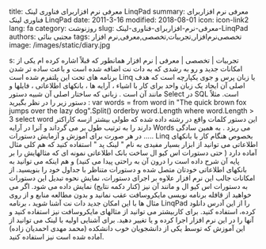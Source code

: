 title: معرفی نرم افزاربرای فناوری لینک  LinqPad
summary: معرفی نرم افزاربرای فناوری لینک  LinqPad
date: 2011-3-16
modified: 2018-08-01
icon:  icon-link2
lang: fa
category: روزنوشت
slug: معرفی-نرم-افزاربرای-فناوری-لینک-LinqPad
authors: مجتبی بنائی
tags: تخصصی‌نرم‌افزار,تجربیات,تخصصی,معرفی,نرم افزار
image: /images/static/diary.jpg

s: تجربیات | تخصصی | معرفی | نرم افزار همانطور که قبلاً اشاره کرده ام یکی از امکانات جدید و رو به رشدی که به دات نت اضافه شده است  و باعث ساده تر شدن برنامه های تحت این پلتفرم شده است Linq یا زبان پرس و جوی یکپارچه است  که هدف اصلی آن ایجاد یک زبان واحد برای کار با اشیاء ، آرایه ها ، بانکهای اطلاعاتی ، فایلها و مانند آن است .  زبانی که ساختار اصلی آن شبیه دستور Select در SQL است. مثلاً دستور زیر را در نظر بگیرید :   var  words =  from word in "The quick brown fox jumps over the lazy dog".Split()  orderby word.Length  where word.Length  > 3  select word   این دستور کلمات واقع در رشته داده شده که طولی بیشتر ازسه کاراکتر دارند را به ترتیب طول بر می گرداند و آنرا در آرایه Words می ریزد . به همین سادگی .....  در هر صورت برای آموزش و آزمایش دستورات Linq بخصوص هنگام کار با بانکهای اطلاعاتی می توانید از ابزار بسیار مفیدی به نام " لینک پد "  استفاده کنید که هم کلی مثال آماده دارد ( حتی دستورات اس کیو ال ساخت بانک اطلاعاتی نمونه ای که مثالهایش را بر پایه آن شرح داده است را درون آن به راحتی پیدا می کنید) و هم اینکه می توانید به بانکهای اطلاعاتی خودتان متصل شده و دستورات متناظر با جداول خود را بنویسید.  از امکانات جالب این نرم افزار علاوه بر اجرای دستورات، نمایش نحوه تبدیل این دستورات به دستورات اس کیو ال و مانند آن نیز (کنار دکمه نتایج) نمایش داده می شود.  اگر می خواهید از قافله برنامه نویسی مایکروسافت عقب نمانید و بدون مطالعه منابع و از روی مثال ها با این امکان جدید دات نت آشنا شوید ، برنامه LinqPad را از این آدرس دانلود کرده، استفاده کنید.  برای کاربیشتر می توانید از مثالهای مایکروسافت نیز استفاده کنید و آنها را در این نرم افزار اجرا  کرده و یا تغییر دهید.  برای آشنایی اولیه با لینک می توانید از این آموزش  که توسط یکی از دانشجویان خوب دانشکده (محمد مهدی احمدیان زاده) آماده شده است نیز استفاده کنید.